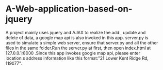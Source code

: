 # A-Web-application-based-on-jquery
A project mainly uses jquery and AJAX to realize the add , update and delete of data, a google map api is also invoked in this app.
server.py is used to simulate a simple web server, ensure that server.py and all the other files in the same folder.Run the server.py at first, then open index.html at 127.0.0.1:8000
.Since this app invokes google map api, please enter location.s address information like this format:"21 Lower Kent Ridge Rd, 119077".
